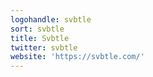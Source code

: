 ```yaml
---
logohandle: svbtle
sort: svbtle
title: Svbtle
twitter: svbtle
website: 'https://svbtle.com/'
---
```

